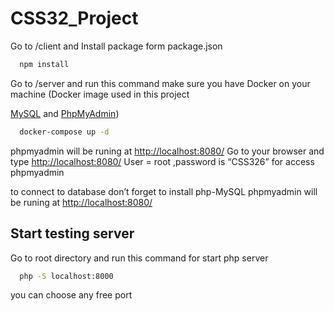 # CSS32_Project

Go to /client and Install package form package.json 

```bash
  npm install  
```

Go to /server and run this command make sure you have Docker on your machine
(Docker image used in this project

[MySQL](https://hub.docker.com/_/mysql) and [PhpMyAdmin](https://hub.docker.com/_/phpmyadmin))

```bash
  docker-compose up -d
```
phpmyadmin will be runing at
<http://localhost:8080/>
Go to your browser and type [http://localhost:8080/](http://localhost:8080/) User = root ,password is “CSS326” for access phpmyadmin

to connect to database don’t forget to install php-MySQL
phpmyadmin will be runing at
<http://localhost:8080/>
## Start testing server
Go to root directory and run this command for start php server
```bash
  php -S localhost:8000
```
you can choose any free port
